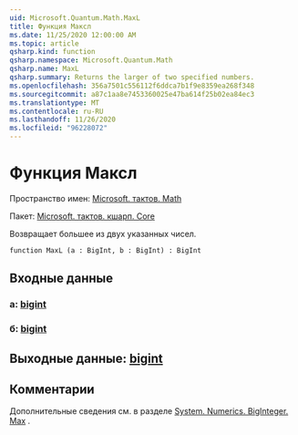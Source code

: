 ```yaml
---
uid: Microsoft.Quantum.Math.MaxL
title: Функция Максл
ms.date: 11/25/2020 12:00:00 AM
ms.topic: article
qsharp.kind: function
qsharp.namespace: Microsoft.Quantum.Math
qsharp.name: MaxL
qsharp.summary: Returns the larger of two specified numbers.
ms.openlocfilehash: 356a7501c556112f6ddca7b1f9e8359ea268f348
ms.sourcegitcommit: a87c1aa8e7453360025e47ba614f25b02ea84ec3
ms.translationtype: MT
ms.contentlocale: ru-RU
ms.lasthandoff: 11/26/2020
ms.locfileid: "96228072"
---
```

# <a name="maxl-function"></a>Функция Максл

Пространство имен: [Microsoft. тактов. Math](xref:Microsoft.Quantum.Math)

Пакет: [Microsoft. тактов. кшарп. Core](https://nuget.org/packages/Microsoft.Quantum.QSharp.Core)


Возвращает большее из двух указанных чисел.

```qsharp
function MaxL (a : BigInt, b : BigInt) : BigInt
```


## <a name="input"></a>Входные данные

### <a name="a--bigint"></a>a: [bigint](xref:microsoft.quantum.lang-ref.bigint)




### <a name="b--bigint"></a>б: [bigint](xref:microsoft.quantum.lang-ref.bigint)





## <a name="output--bigint"></a>Выходные данные: [bigint](xref:microsoft.quantum.lang-ref.bigint)



## <a name="remarks"></a>Комментарии

Дополнительные сведения см. в разделе [System. Numerics. BigInteger. Max](https://docs.microsoft.com/dotnet/api/system.numerics.biginteger.max) .